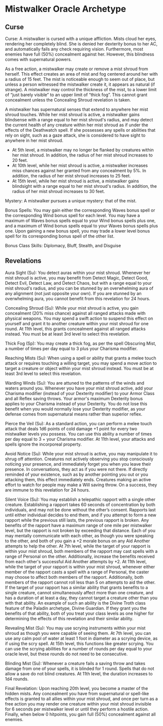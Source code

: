 # Mistwalker Oracle Archetype
## Curse
Curse: A mistwalker is cursed with a unique affliction. Mists cloud her eyes, rendering her completely blind. She is denied her dexterity bonus to her AC, and automatically fails any check requiring vision. Furthermore, most enemies have full (50%) concealment against her. However, this blindness comes with supernatural powers. 

As a free action, a mistwalker may create or remove a mist shroud from herself. This effect creates an area of mist and fog centered around her with a radius of 15 feet. The mist is noticeable enough to seem out of place, but unless a person witnessed the mistwalker create it, it appears as natural (if strange). A mistwalker may control the thickness of the mist, to a lower limit of “just barely visible” to an upper limit of “thick fog”. This cannot grant concealment unless the Concealing Shroud revelation is taken. 

A mistwalker has supernatural senses that extend to anywhere her mist shroud touches. While her mist shroud is active, a mistwalker gains blindsense with a range equal to her mist shroud's radius, and may detect the current health of any creature within her mist shroud as if under the effects of the Deathwatch spell. If she possesses any spells or abilities that rely on sight, such as a gaze attack, she is considered to have sight to anywhere in her mist shroud. 
- At 5th level, a mistwalker may no longer be flanked by creatures within her mist shroud. In addition, the radius of her mist shroud increases to 20 feet. 
- At 10th level, while her mist shroud is active, a mistwalker increases miss chances against her granted from any concealment by 5%. In addition, the radius of her mist shroud increases to 25 feet. 
- At 15th level, while her mist shroud is active, a mistwalker gains blindsight with a range equal to her mist shroud's radius. In addition, the radius of her mist shroud increases to 30 feet. 

Mystery: A mistwalker pursues a unique mystery: that of the mist. 

Bonus Spells: You may gain either the corresponding Waves bonus spell or the corresponding Wind bonus spell for each level. You may have a maximum of Waves bonus spells equal to your Wind bonus spells plus one, and a maximum of Wind bonus spells equal to your Waves bonus spells plus one. Upon gaining a new bonus spell, you may trade a lower level bonus spell for its corresponding bonus spell of the other list. 

Bonus Class Skills: Diplomacy, Bluff, Stealth, and Disguise 

## Revelations

Aura Sight (Su): You detect auras within your mist shroud. Whenever her mist shroud is active, you may benefit from Detect Magic, Detect Good, Detect Evil, Detect Law, and Detect Chaos, but with a range equal to your mist shroud's radius, and you can be stunned by an overwhelming aura of any alignment (not just opposite your own). If you are stunned by an overwhelming aura, you cannot benefit from this revelation for 24 hours.

Concealing Shroud (Su): While your mist shroud is active, you gain concealment (20% miss chance) against all ranged attacks made with physical weapons. You may spend a swift action to suspend this effect on yourself and grant it to another creature within your mist shroud for one round. At 11th level, this grants concealment against all ranged attacks instead. You must be at least 3rd level to select this revelation. 

Thick Fog (Sp): You may create a thick fog, as per the spell Obscuring Mist, a number of times per day equal to 3 plus your Charisma modifier. 

Reaching Mists (Su): When using a spell or ability that grants a melee touch attack or requires touching a willing target, you may spend a move action to target a creature or object within your mist shroud instead. You must be at least 3rd level to select this revelation. 

Warding Winds (Su): You are attuned to the patterns of the winds and waters around you. Whenever you have your mist shroud active, add your Charisma modifier (instead of your Dexterity modifier) to your Armor Class and all Reflex saving throws. Your armor's maximum Dexterity bonus applies to your Charisma instead of your Dexterity. You do not lose this benefit when you would normally lose your Dexterity modifier, as your defense comes from supernatural means rather than superior reflex. 

Pierce the Veil (Su): As a standard action, you can perform a melee touch attack that deals 1d6 points of cold damage +1 point for every two mistwalker levels you possess. You can use this ability a number of times per day equal to 3 + your Charisma modifier. At 11th level, your attacks and spells ignore the incorporeal property. 

Avoid Notice (Su): While your mist shroud is active, you may manipulate it to shrug off attention. Creatures not actively observing you stop consciously noticing your presence, and immediately forget you when you leave their presence. In conversations, they act as if you were not there. If directly reminded of your existence, such as by another pointing you out or you attacking them, this effect immediately ends. Creatures making an active effort to watch for people may make a Will saving throw. On a success, they are immune to this revelation for 24 hours. 

Silent Voice (Su): You may establish a telepathic rapport with a single other creature. Establishing a rapport takes 60 seconds of concentration by both individuals, and may not be done without the other’s consent. Rapports last until either individual decides to end them, and if you attempt to form a new rapport while the previous still lasts, the previous rapport is broken. Any benefits of the rapport have a maximum range of one mile per mistwalker level, but the rapport is not broken by exceeding that distance. Each of you may mentally communicate with each other, as though you were speaking to the other, and both of you gain a +2 morale bonus on any Aid Another attempts to help the other. 
At 7th level, while the target of your rapport is within your mist shroud, both members of the rapport may cast spells with a range of Personal on the other. Additionally, increase the benefits received from each other's successful Aid Another attempts by +2. 
At 11th level, while the target of your rapport is within your mist shroud, whenever either member of the rapport casts a spell with a range of Personal, the caster may choose to affect both members of the rapport. Additionally, both members of the rapport cannot roll less than 5 on attempts to aid the other. 
If the target of your rapport has a similar ability that grants benefits to a single creature, cannot simultaneously affect more than one creature, and has a duration of at least a day, they cannot target a creature other than you with that ability. An example of such an ability is the Divine Troth class feature of the Paladin archetype, Divine Guardian. If they grant you the benefits of that ability, both of you treat your class levels as one higher for determining the effects of this revelation and their similar ability. 

Revealing Mist (Su): You may use scrying instruments within your mist shroud as though you were capable of seeing them. At 7th level, you can use any calm pool of water at least 1 foot in diameter as a scrying device, as if using the scry spell. At 15th level, this functions like greater scrying. You can use the scrying abilities for a number of rounds per day equal to your oracle level, but these rounds do not need to be consecutive.

Blinding Mist (Su): Whenever a creature fails a saving throw and takes damage from one of your spells, it is blinded for 1 round. Spells that do not allow a save do not blind creatures. At 11th level, the duration increases to 1d4 rounds.

Final Revelation: Upon reaching 20th level, you become a master of the hidden mists. Any concealment you have from supernatural or spell-like effects is granted to all allies within your mist shroud, and once per turn as a free action you may render one creature within your mist shroud invisible for 6 seconds per mistwalker level or until they perform a hostile action. Finally, when below 0 hitpoints, you gain full (50%) concealment against all enemies. 
